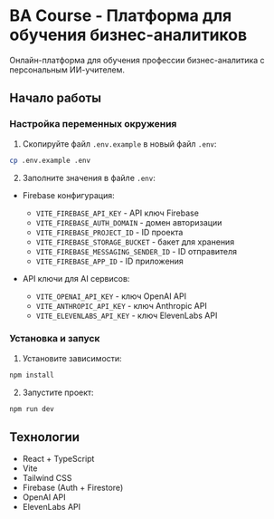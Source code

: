 # BA Course - Платформа для обучения бизнес-аналитиков

Онлайн-платформа для обучения профессии бизнес-аналитика с персональным ИИ-учителем.

## Начало работы

### Настройка переменных окружения

1. Скопируйте файл `.env.example` в новый файл `.env`:
```bash
cp .env.example .env
```

2. Заполните значения в файле `.env`:

- Firebase конфигурация:
  - `VITE_FIREBASE_API_KEY` - API ключ Firebase
  - `VITE_FIREBASE_AUTH_DOMAIN` - домен авторизации
  - `VITE_FIREBASE_PROJECT_ID` - ID проекта
  - `VITE_FIREBASE_STORAGE_BUCKET` - бакет для хранения
  - `VITE_FIREBASE_MESSAGING_SENDER_ID` - ID отправителя
  - `VITE_FIREBASE_APP_ID` - ID приложения

- API ключи для AI сервисов:
  - `VITE_OPENAI_API_KEY` - ключ OpenAI API
  - `VITE_ANTHROPIC_API_KEY` - ключ Anthropic API
  - `VITE_ELEVENLABS_API_KEY` - ключ ElevenLabs API

### Установка и запуск

1. Установите зависимости:
```bash
npm install
```

2. Запустите проект:
```bash
npm run dev
```

## Технологии

- React + TypeScript
- Vite
- Tailwind CSS
- Firebase (Auth + Firestore)
- OpenAI API
- ElevenLabs API